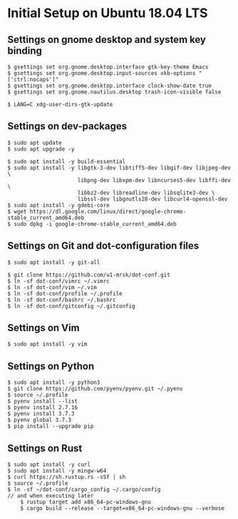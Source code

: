 # Initial Setup on Ubuntu 18.04 LTS

## Settings on gnome desktop and system key binding
    $ gsettings set org.gnome.desktop.interface gtk-key-theme Emacs
    $ gsettings set org.gnome.desktop.input-sources xkb-options "['ctrl:nocaps']"
    $ gsettings set org.gnome.desktop.interface clock-show-date true
    $ gsettings set org.gnome.nautilus.desktop trash-icon-visible false

    $ LANG=C xdg-user-dirs-gtk-update

## Settings on dev-packages
    $ sudo apt update
    $ sudo apt upgrade -y

    $ sudo apt install -y build-essential
    $ sudo apt install -y libgtk-3-dev libtiff5-dev libgif-dev libjpeg-dev \
                          libpng-dev libxpm-dev libncurses5-dev libffi-dev \
                          libbz2-dev libreadline-dev libsqlite3-dev \
                          libssl-dev libgnutls28-dev libcurl4-openssl-dev
    $ sudo apt install -y gdebi-core
    $ wget https://dl.google.com/linux/direct/google-chrome-stable_current_amd64.deb
    $ sudo dpkg -i google-chrome-stable_current_amd64.deb

## Settings on Git and dot-configuration files
    $ sudo apt install -y git-all

    $ git clone https://github.com/u1-mrsk/dot-conf.git
    $ ln -sf dot-conf/vimrc ~/.vimrc
    $ ln -sf dot-conf/vim ~/.vim
    $ ln -sf dot-conf/profile ~/.profile
    $ ln -sf dot-conf/bashrc ~/.bashrc
    $ ln -sf dot-conf/gitconfig ~/.gitconfig

## Settings on Vim
    $ sudo apt install -y vim

## Settings on Python
    $ sudo apt install -y python3
    $ git clone https://github.com/pyenv/pyenv.git ~/.pyenv
    $ source ~/.profile
    $ pyenv install --list
    $ pyenv install 2.7.16
    $ pyenv install 3.7.3
    $ pyenv global 3.7.3
    $ pip install --upgrade pip

## Settings on Rust
    $ sudo apt install -y curl
    $ sudo apt install -y mingw-w64
    $ curl https://sh.rustup.rs -sSf | sh
    $ source ~/.profile
    $ ln -sf ~/dot-conf/cargo_config ~/.cargo/config
    // and when executing later
        $ rustup target add x86_64-pc-windows-gnu
        $ cargo build --release --target=x86_64-pc-windows-gnu --verbose



